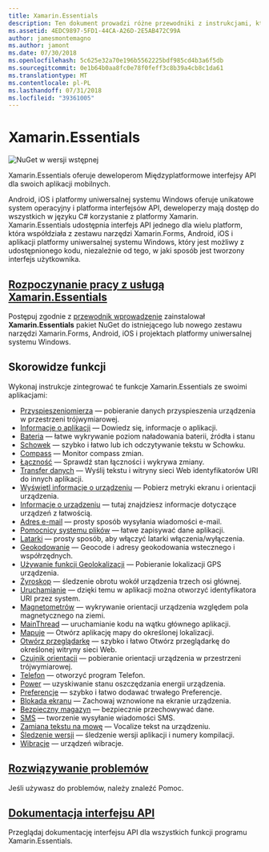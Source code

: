 ```yaml
---
title: Xamarin.Essentials
description: Ten dokument prowadzi różne przewodniki z instrukcjami, które opisują Xamarin.Essentials, która zapewnia deweloperom Międzyplatformowe interfejsy API dla swoich aplikacji mobilnych.
ms.assetid: 4EDC9897-5FD1-44CA-A26D-2E5AB472C99A
author: jamesmontemagno
ms.author: jamont
ms.date: 07/30/2018
ms.openlocfilehash: 5c625e32a70e196b5562225bdf985cd4b3a6f5db
ms.sourcegitcommit: 0e1b64b0aa8fc0e78f0feff3c8b39a4cb8c1da61
ms.translationtype: MT
ms.contentlocale: pl-PL
ms.lasthandoff: 07/31/2018
ms.locfileid: "39361005"
---
```

# <a name="xamarinessentials"></a>Xamarin.Essentials

![NuGet w wersji wstępnej](~/media/shared/pre-release.png)

Xamarin.Essentials oferuje deweloperom Międzyplatformowe interfejsy API dla swoich aplikacji mobilnych.

Android, iOS i platformy uniwersalnej systemu Windows oferuje unikatowe system operacyjny i platforma interfejsów API, deweloperzy mają dostęp do wszystkich w języku C# korzystanie z platformy Xamarin. Xamarin.Essentials udostępnia interfejs API jednego dla wielu platform, która współdziała z zestawu narzędzi Xamarin.Forms, Android, iOS i aplikacji platformy uniwersalnej systemu Windows, który jest możliwy z udostępnionego kodu, niezależnie od tego, w jaki sposób jest tworzony interfejs użytkownika.

## <a name="get-started-with-xamarinessentialsget-startedmdcontextxamarinxamarin-forms"></a>[Rozpoczynanie pracy z usługą Xamarin.Essentials](get-started.md?context=xamarin/xamarin-forms)

Postępuj zgodnie z [przewodnik wprowadzenie](get-started.md) zainstalował **Xamarin.Essentials** pakiet NuGet do istniejącego lub nowego zestawu narzędzi Xamarin.Forms, Android, iOS i projektach platformy uniwersalnej systemu Windows.

## <a name="feature-guides"></a>Skorowidze funkcji

Wykonaj instrukcje zintegrować te funkcje Xamarin.Essentials ze swoimi aplikacjami:

* [Przyspieszeniomierza](accelerometer.md?context=xamarin/xamarin-forms) — pobieranie danych przyspieszenia urządzenia w przestrzeni trójwymiarowej.
* [Informacje o aplikacji](app-information.md?context=xamarin/xamarin-forms) — Dowiedz się, informacje o aplikacji.
* [Bateria](battery.md?context=xamarin/xamarin-forms) — łatwe wykrywanie poziom naładowania baterii, źródła i stanu
* [Schowek](clipboard.md?context=xamarin/xamarin-forms) — szybko i łatwo lub ich odczytywanie tekstu w Schowku.
* [Compass](compass.md?context=xamarin/xamarin-forms) — Monitor compass zmian.
* [Łączność](connectivity.md?context=xamarin/xamarin-forms) — Sprawdź stan łączności i wykrywa zmiany.
* [Transfer danych](data-transfer.md?context=xamarin/xamarin-forms) — Wyślij tekstu i witryny sieci Web identyfikatorów URI do innych aplikacji.
* [Wyświetl informacje o urządzeniu](device-display.md?context=xamarin/xamarin-forms) — Pobierz metryki ekranu i orientacji urządzenia.
* [Informacje o urządzeniu](device-information.md?context=xamarin/xamarin-forms) — tutaj znajdziesz informacje dotyczące urządzeń z łatwością.
* [Adres e-mail](email.md?context=xamarin/xamarin-forms) — prosty sposób wysyłania wiadomości e-mail.
* [Pomocnicy systemu plików](file-system-helpers.md?context=xamarin/xamarin-forms) — łatwe zapisywać dane aplikacji.
* [Latarki](flashlight.md?context=xamarin/xamarin-forms) — prosty sposób, aby włączyć latarki włączenia/wyłączenia.
* [Geokodowanie](geocoding.md?context=xamarin/xamarin-forms) — Geocode i adresy geokodowania wstecznego i współrzędnych.
* [Używanie funkcji Geolokalizacji](geolocation.md?context=xamarin/xamarin-forms) — Pobieranie lokalizacji GPS urządzenia.
* [Żyroskop](gyroscope.md?context=xamarin/xamarin-forms) — śledzenie obrotu wokół urządzenia trzech osi głównej.
* [Uruchamianie](launcher.md?context=xamarin/xamarin-forms) — dzięki temu w aplikacji można otworzyć identyfikatora URI przez system.
* [Magnetometrów](magnetometer.md?context=xamarin/xamarin-forms) — wykrywanie orientacji urządzenia względem pola magnetycznego na ziemi.
* [MainThread](main-thread.md?content=xamarin/xamarin-forms) — uruchamianie kodu na wątku głównego aplikacji.
* [Mapuje](maps.md?content=xamarin/xamarin-forms) — Otwórz aplikację mapy do określonej lokalizacji.
* [Otwórz przeglądarkę](open-browser.md?context=xamarin/xamarin-forms) — szybko i łatwo Otwórz przeglądarkę do określonej witryny sieci Web.
* [Czujnik orientacji](orientation-sensor.md?context=xamarin/xamarin-forms) — pobieranie orientacji urządzenia w przestrzeni trójwymiarowej.
* [Telefon](phone-dialer.md?context=xamarin/xamarin-forms) — otworzyć program Telefon.
* [Power](power.md?context=xamarin/xamarin-forms) — uzyskiwanie stanu oszczędzania energii urządzenia.
* [Preferencje](preferences.md?context=xamarin/xamarin-forms) — szybko i łatwo dodawać trwałego Preferencje.
* [Blokada ekranu](screen-lock.md?context=xamarin/xamarin-forms) — Zachowaj wznowione na ekranie urządzenia.
* [Bezpieczny magazyn](secure-storage.md?context=xamarin/xamarin-forms) — bezpiecznie przechowywać dane.
* [SMS](sms.md?context=xamarin/xamarin-forms) — tworzenie wysyłanie wiadomości SMS.
* [Zamiana tekstu na mowę](text-to-speech.md?context=xamarin/xamarin-forms) — Vocalize tekst na urządzeniu.
* [Śledzenie wersji](version-tracking.md?context=xamarin/xamarin-forms) — śledzenie wersji aplikacji i numery kompilacji.
* [Wibracje](vibrate.md?context=xamarin/xamarin-forms) — urządzeń wibracje.

## <a name="troubleshootingtroubleshootingmdcontextxamarinxamarin-forms"></a>[Rozwiązywanie problemów](troubleshooting.md?context=xamarin/xamarin-forms)

Jeśli używasz do problemów, należy znaleźć Pomoc.

## <a name="api-documentationxrefxamarinessentials"></a>[Dokumentacja interfejsu API](xref:Xamarin.Essentials)

Przeglądaj dokumentację interfejsu API dla wszystkich funkcji programu Xamarin.Essentials.
